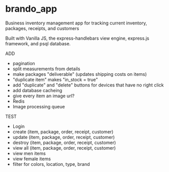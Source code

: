 # brando_app
Business inventory management app for tracking current inventory, packages, receipts, and customers

Built with Vanilla JS, the express-handlebars view engine, express.js framework, and psql database. 

ADD
- pagination
- split measurements from details
- make packages "deliverable" (updates shipping costs on items)
- "duplicate item" makes "in_stock = true"
- add "duplicate" and "delete" buttons for devices that have no right click
- add database cacheing
- give every item an image url?
- Redis
- Image processing queue

TEST
- Login
- create (item, package, order, receipt, customer)
- update (item, package, order, receipt, customer)
- destroy (item, package, order, receipt, customer)
- view all (item, package, order, receipt, customer)
- view men items
- view female items
- filter for colors, location, type, brand
